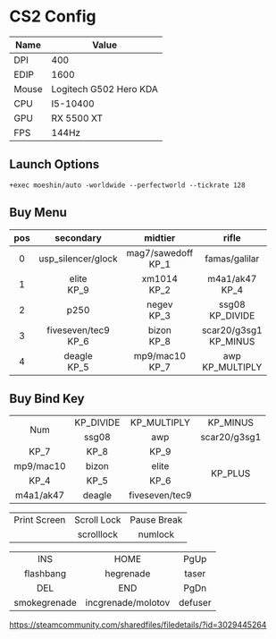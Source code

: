 # CS2 Config

Name | Value
----|----
DPI | 400
EDIP | 1600
Mouse | Logitech G502 Hero KDA
CPU | I5-10400
GPU | RX 5500 XT
FPS | 144Hz

## Launch Options
```text
+exec moeshin/auto -worldwide --perfectworld --tickrate 128
```

## Buy Menu

pos|secondary|midtier|rifle
:--:|:--:|:--:|:--:
0|usp_silencer/glock|mag7/sawedoff<br>KP_1|famas/galilar
1|elite<br>KP_9|xm1014<br>KP_2|m4a1/ak47<br>KP_4
2|p250|negev<br>KP_3|ssg08<br>KP_DIVIDE
3|fiveseven/tec9<br>KP_6|bizon<br>KP_8|scar20/g3sg1<br>KP_MINUS
4|deagle<br>KP_5|mp9/mac10<br>KP_7|awp<br>KP_MULTIPLY

## Buy Bind Key

<table>
<tbody align=center>
<tr>
  <td rowspan=2>Num</td>
  <td>KP_DIVIDE</td>
  <td>KP_MULTIPLY</td>
  <td>KP_MINUS</td>
</tr>
<tr>
  <td>ssg08</td>
  <td>awp</td>
  <td>scar20/g3sg1</td>
</tr>
<tr>
  <td>KP_7</td>
  <td>KP_8</td>
  <td>KP_9</td>
  <td rowspan=4>KP_PLUS</td>
</tr>
<tr>
  <td>mp9/mac10</td>
  <td>bizon</td>
  <td>elite</td>
</tr>
<tr>
  <td>KP_4</td>
  <td>KP_5</td>
  <td>KP_6</td>
</tr>
<tr>
  <td>m4a1/ak47</td>
  <td>deagle</td>
  <td>fiveseven/tec9</td>
</tr>
</tbody>
</table>

<table>
<tbody align=center>
<tr>
  <td>Print Screen</td>
  <td>Scroll Lock</td>
  <td>Pause Break</td>
</tr>
<tr>
  <td></td>
  <td>scrolllock</td>
  <td>numlock</td>
</tr>
</tbody>
</table>

<table>
<tbody align=center>
<tr>
  <td>INS</td>
  <td>HOME</td>
  <td>PgUp</td>
</tr>
<tr>
  <td>flashbang</td>
  <td>hegrenade</td>
  <td>taser</td>
</tr>
<tr>
  <td>DEL</td>
  <td>END</td>
  <td>PgDn</td>
</tr>
<tr>
  <td>smokegrenade</td>
  <td>incgrenade/molotov</td>
  <td>defuser</td>
</tr>
</tbody>
</table>

https://steamcommunity.com/sharedfiles/filedetails/?id=3029445264
